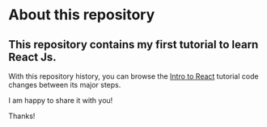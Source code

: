# About this repository

## This repository contains my first tutorial to learn React Js.

 With this repository history, you can browse the [Intro to React](https://reactjs.org/tutorial/tutorial.html) tutorial code changes between its major steps.

 I am happy to share it with you!

 Thanks!